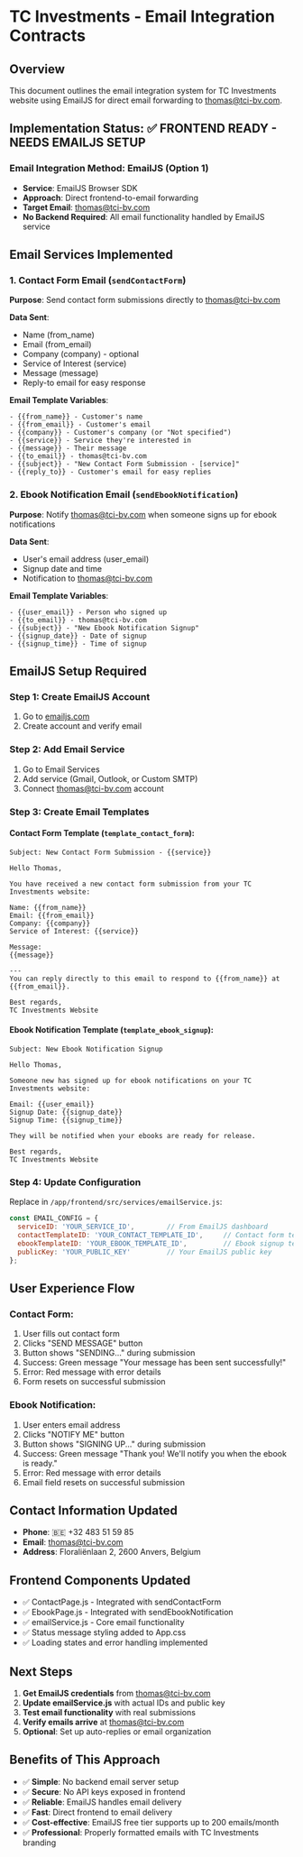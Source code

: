 # TC Investments - Email Integration Contracts

## Overview
This document outlines the email integration system for TC Investments website using EmailJS for direct email forwarding to thomas@tci-bv.com.

## Implementation Status: ✅ FRONTEND READY - NEEDS EMAILJS SETUP

### Email Integration Method: EmailJS (Option 1)
- **Service**: EmailJS Browser SDK
- **Approach**: Direct frontend-to-email forwarding
- **Target Email**: thomas@tci-bv.com
- **No Backend Required**: All email functionality handled by EmailJS service

## Email Services Implemented

### 1. Contact Form Email (`sendContactForm`)
**Purpose**: Send contact form submissions directly to thomas@tci-bv.com

**Data Sent**:
- Name (from_name)
- Email (from_email)
- Company (company) - optional
- Service of Interest (service)
- Message (message)
- Reply-to email for easy response

**Email Template Variables**:
```
- {{from_name}} - Customer's name
- {{from_email}} - Customer's email
- {{company}} - Customer's company (or "Not specified")
- {{service}} - Service they're interested in
- {{message}} - Their message
- {{to_email}} - thomas@tci-bv.com
- {{subject}} - "New Contact Form Submission - [service]"
- {{reply_to}} - Customer's email for easy replies
```

### 2. Ebook Notification Email (`sendEbookNotification`)
**Purpose**: Notify thomas@tci-bv.com when someone signs up for ebook notifications

**Data Sent**:
- User's email address (user_email)
- Signup date and time
- Notification to thomas@tci-bv.com

**Email Template Variables**:
```
- {{user_email}} - Person who signed up
- {{to_email}} - thomas@tci-bv.com
- {{subject}} - "New Ebook Notification Signup"
- {{signup_date}} - Date of signup
- {{signup_time}} - Time of signup
```

## EmailJS Setup Required

### Step 1: Create EmailJS Account
1. Go to [emailjs.com](https://www.emailjs.com/)
2. Create account and verify email

### Step 2: Add Email Service
1. Go to Email Services
2. Add service (Gmail, Outlook, or Custom SMTP)
3. Connect thomas@tci-bv.com account

### Step 3: Create Email Templates

#### Contact Form Template (`template_contact_form`):
```
Subject: New Contact Form Submission - {{service}}

Hello Thomas,

You have received a new contact form submission from your TC Investments website:

Name: {{from_name}}
Email: {{from_email}}
Company: {{company}}
Service of Interest: {{service}}

Message:
{{message}}

---
You can reply directly to this email to respond to {{from_name}} at {{from_email}}.

Best regards,
TC Investments Website
```

#### Ebook Notification Template (`template_ebook_signup`):
```
Subject: New Ebook Notification Signup

Hello Thomas,

Someone new has signed up for ebook notifications on your TC Investments website:

Email: {{user_email}}
Signup Date: {{signup_date}}
Signup Time: {{signup_time}}

They will be notified when your ebooks are ready for release.

Best regards,
TC Investments Website
```

### Step 4: Update Configuration
Replace in `/app/frontend/src/services/emailService.js`:

```javascript
const EMAIL_CONFIG = {
  serviceID: 'YOUR_SERVICE_ID',        // From EmailJS dashboard
  contactTemplateID: 'YOUR_CONTACT_TEMPLATE_ID',     // Contact form template ID
  ebookTemplateID: 'YOUR_EBOOK_TEMPLATE_ID',         // Ebook signup template ID
  publicKey: 'YOUR_PUBLIC_KEY'         // Your EmailJS public key
};
```

## User Experience Flow

### Contact Form:
1. User fills out contact form
2. Clicks "SEND MESSAGE" button
3. Button shows "SENDING..." during submission
4. Success: Green message "Your message has been sent successfully!"
5. Error: Red message with error details
6. Form resets on successful submission

### Ebook Notification:
1. User enters email address
2. Clicks "NOTIFY ME" button  
3. Button shows "SIGNING UP..." during submission
4. Success: Green message "Thank you! We'll notify you when the ebook is ready."
5. Error: Red message with error details
6. Email field resets on successful submission

## Contact Information Updated
- **Phone**: 🇧🇪 +32 483 51 59 85
- **Email**: thomas@tci-bv.com
- **Address**: Floraliënlaan 2, 2600 Anvers, Belgium

## Frontend Components Updated
- ✅ ContactPage.js - Integrated with sendContactForm
- ✅ EbookPage.js - Integrated with sendEbookNotification
- ✅ emailService.js - Core email functionality
- ✅ Status message styling added to App.css
- ✅ Loading states and error handling implemented

## Next Steps
1. **Get EmailJS credentials** from thomas@tci-bv.com
2. **Update emailService.js** with actual IDs and public key
3. **Test email functionality** with real submissions
4. **Verify emails arrive** at thomas@tci-bv.com
5. **Optional**: Set up auto-replies or email organization

## Benefits of This Approach
- ✅ **Simple**: No backend email server setup
- ✅ **Secure**: No API keys exposed in frontend
- ✅ **Reliable**: EmailJS handles email delivery
- ✅ **Fast**: Direct frontend to email delivery
- ✅ **Cost-effective**: EmailJS free tier supports up to 200 emails/month
- ✅ **Professional**: Properly formatted emails with TC Investments branding